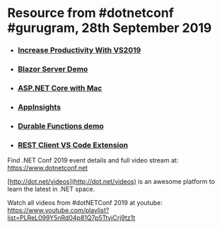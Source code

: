 # Resource from #dotnetconf #gurugram, 28th September 2019


- ### [Increase Productivity With VS2019](https://github.com/geeknineseven/dotnetconf2019-gurugram/tree/master/Increase%20Productivity%20With%20VS2019)


- ### [Blazor Server Demo](https://github.com/itorian/Blazor_Server_Demo)

- ### [ASP.NET Core with Mac](https://github.com/geeknineseven/dotnetconf2019-gurugram/blob/master/ASP.NET%20Core%20With%20Mac.pptx)

- ### [AppInsights](https://github.com/geeknineseven/dotnetconf2019-gurugram/blob/master/AppInsights-.NET%20Conf.pptx)


- ### [Durable Functions demo](https://github.com/iamsunny/durable-functions-demo-dotnetconf2019)

- ### [REST Client VS Code Extension](https://marketplace.visualstudio.com/items?itemName=humao.rest-client)


Find .NET Conf 2019 event details and full video stream at: https://www.dotnetconf.net

[http://dot.net/videos](http://dot.net/videos) is an awesome platform to learn the latest in .NET space.

Watch all videos from #dotNETConf 2019 at youtube: https://www.youtube.com/playlist?list=PLReL099Y5nRd04p81Q7p5TtyjCrj9tz1t

